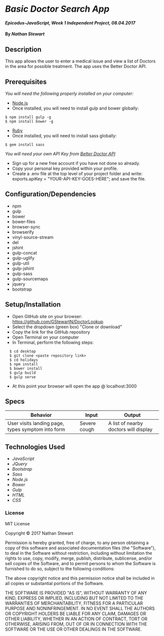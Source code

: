 # _Basic Doctor Search App_

#### _Epicodus-JavaScript, Week 1 Independent Project, 08.04.2017_

#### By _**Nathan Stewart**_

## Description

This app allows the user to enter a medical issue and view a list of Doctors in the area for possible treatment. The app uses the Better Doctor API.

## Prerequisites

_You will need the following properly installed on your computer:_

* [Node.js](https://nodejs.org/en/)
 * Once installed, you will need to install gulp and bower globally:
 ````
 $ npm install gulp -g
 $ npm install bower -g
 ````
* [Ruby](https://www.ruby-lang.org/en/downloads/)
 * Once installed, you will need to install sass globally:
 ````
 $ gem install sass
 ````

_You will need your own API Key from [Better Doctor API](https://developer.betterdoctor.com/)_

* Sign up for a new free account if you have not done so already.
* Copy your personal key provided within your profile.
* Create a .env file at the top level of your project folder and write: exports.apiKey = "YOUR-API-KEY-GOES-HERE"; and save the file.

## Configuration/Dependencies

* npm
* gulp
* bower
* bower-files
* browser-sync
* browserify
* vinyl-source-stream
* del
* jshint
* gulp-concat
* gulp-uglify
* gulp-util
* gulp-jshint
* gulp-sass
* gulp-sourcemaps
* jquery
* bootstrap

## Setup/Installation

* Open GitHub site on your browser: https://github.com/GStewartN/DoctorLookup
* Select the dropdown (green box) "Clone or download"
* Copy the link for the GitHub repository
* Open Terminal on your computer
* In Terminal, perform the following steps:
````
  $ cd desktop
  $ git clone <paste repository link>
  $ cd holidays
  $ npm install
  $ bower install
  $ gulp build
  $ gulp serve
  ````
* At this point your browser will open the app @ localhost:3000

## Specs

| Behavior | Input | Output |
|----------|-------|--------|
| User visits landing page, types symptom into form | Severe cough | A list of nearby doctors will display |

## Technologies Used

* _JavaScript_
* _JQuery_
* _Bootstrap_
* _Sass_
* _Node.js_
* _Bower_
* _Gulp_
* _HTML_
* _CSS_

### License

MIT License

Copyright &copy; 2017 Nathan Stewart

Permission is hereby granted, free of charge, to any person obtaining a copy
of this software and associated documentation files (the "Software"), to deal
in the Software without restriction, including without limitation the rights
to use, copy, modify, merge, publish, distribute, sublicense, and/or sell
copies of the Software, and to permit persons to whom the Software is
furnished to do so, subject to the following conditions:

The above copyright notice and this permission notice shall be included in all
copies or substantial portions of the Software.

THE SOFTWARE IS PROVIDED "AS IS", WITHOUT WARRANTY OF ANY KIND, EXPRESS OR
IMPLIED, INCLUDING BUT NOT LIMITED TO THE WARRANTIES OF MERCHANTABILITY,
FITNESS FOR A PARTICULAR PURPOSE AND NONINFRINGEMENT. IN NO EVENT SHALL THE
AUTHORS OR COPYRIGHT HOLDERS BE LIABLE FOR ANY CLAIM, DAMAGES OR OTHER
LIABILITY, WHETHER IN AN ACTION OF CONTRACT, TORT OR OTHERWISE, ARISING FROM,
OUT OF OR IN CONNECTION WITH THE SOFTWARE OR THE USE OR OTHER DEALINGS IN THE
SOFTWARE.
